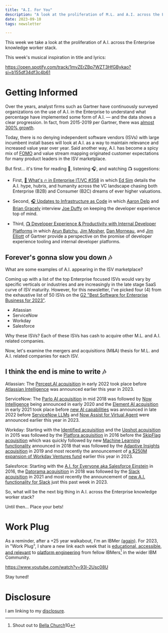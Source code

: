 ```yaml
---
title: "A.I. For You"
description: "A look at the proliferation of M.L. and A.I. across the Enterprise knowledge worker stack"
date: 2023-09-10
tags: newsletter

---
```


This week we take a look at the proliferation of A.I. across the Enterprise knowledge worker stack.

This week's musical inspiration in title and lyrics:

https://open.spotify.com/track/1mvZErZBp7WZT3HfGBykao?si=b155df34df3c4b61
# Getting Informed

Over the years, analyst firms such as Gartner have continuously surveyed organizations on the use of A.I. in the Enterprise to understand what percentage have implemented some form of A.I. — and the data shows a clear progression. In fact, from 2015-2019 per Gartner, there was [almost 300% growth](https://www.gartner.com/en/newsroom/press-releases/2019-01-21-gartner-survey-shows-37-percent-of-organizations-have).

Today, there is no denying independent software vendors (ISVs) with large incumbent install bases will look at A.I. as a way to maintain relevance and increased value year over year. Said another way, A.I. has become a spicy mix of [FOMO](https://www.mindtheproduct.com/why-feature-fomo-stalls-product-innovation/) and value stream mapping originated customer expectations for many product leaders in the ISV marketplace.

But first... it's time for reading 📖, listening 🎧, and watching 📺 suggestions:

- First, [📖 What's 🔥 in Enterprise IT/VC #358](https://www.whatshotit.vc/p/whats-in-enterprise-itvc-358) in which [Ed Sim](https://www.linkedin.com/in/edsim/) details the A.I. hype, hubris, and humanity across the VC landscape chasing both Enterprise (B2B) and Consumer (B2C) dreams of ever higher valuations.

- Second, [🎧 Updates to Infrastructure as Code](https://www.thecloudcast.net/2023/09/updates-to-infrastructure-as-code.html) in which [Aaron Delp](https://www.linkedin.com/in/aarondelp/) and [Brian Gracely](https://www.linkedin.com/in/briangracely/) interview [Joe Duffy](https://www.linkedin.com/in/joejduffy/) on keeping the developer experience top of mind.

- Third, [📺 Developer Experience & Productivity with Internal Developer Platforms](https://webinar.gartner.com/469517/agenda/session/1106362?login=ML) in which [Arun Batchu](https://www.linkedin.com/in/arunbatchu/), [Jim Mosher](https://www.linkedin.com/in/jimmosher1/), [Dan Morneau](https://www.gartner.com/analyst/95673), and [Jim Elliott](https://www.linkedin.com/in/jimelliott6/) of Gartner provide a perspective on the promise of developer experience tooling and internal developer platforms.
## Forever's gonna slow you down 🎶

What are some examples of A.I. appearing in the ISV marketplace?

Coming up with a list of the top Enterprise focused ISVs would vary by specific verticals or industries and are increasingly in the late stage SaaS curve of ISV maturity. However, for this newsletter, I've picked four (4) from the exhaustive list of 50 ISVs on the [G2 "Best Software for Enterprise Business for 2023"](https://www.g2.com/best-software-companies/enterprise).

- Atlassian
- ServiceNow
- Workday
- Salesforce

Why these ISVs? Each of these ISVs has cash to acquire other M.L. and A.I. related companies.

Now, let's examine the mergers and acquisitions (M&A) thesis for M.L. and A.I. related companies for each ISV.
## I think the end is mine to write 🎶

Atlassian:  The [Percept.AI acquisition](https://www.atlassian.com/blog/announcements/atlassian-acquires-percept) in early 2022 took place before [Atlassian Intelligence](https://www.atlassian.com/software/artificial-intelligence) was announced earlier this year in 2023.

ServiceNow: The [Parlo AI acquisition](https://www.servicenow.com/company/media/press-room/servicenow-acquires-parlo.html) in mid 2018 was followed by [Now Intelligence](https://www.servicenow.com/company/media/press-room/servicenow-introduces-now-intelligence.html) being announced in early 2020 and the [Element AI acquisition](https://www.servicenow.com/company/media/press-room/servicenow-to-acquire-element-ai.html) in early 2021 took place before [new AI capabilities](https://www.servicenow.com/company/media/press-room/now-platform-ai-security-capabilities.html) was announced in late 2022 before [ServiceNow LLMs](https://www.servicenow.com/company/media/press-room/genai-text-to-code-case-summarization.html) and [Now Assist for Virtual Agent](https://www.servicenow.com/company/media/press-room/now-assist-virtual-agent.html) were announced earlier this year in 2023.

Workday: Starting with the [Identified acquisition](https://www.constellationr.com/blog-news/first-take-why-workday-acquired-identified-real-analytics-matter) and the [Upshot acquisition](https://blog.workday.com/en-us/2015/workday-acquires-upshot-strengthens-data-science-expertise.html) in 2015 was followed by the [Platfora acquisition](https://blog.workday.com/en-us/2016/workday-to-acquire-platfora.html) in 2016 before the [SkipFlag acquisition](https://www.lightreading.com/enterprise-cloud/machine-learning-and-ai/workday-acquires-machine-learning-startup-skipflag/a/d-id/739743) which was quickly followed by new [Machine Learning functionality](https://investor.workday.com/2018-10-02-Workday-Delivers-Machine-Learning-Powered-Skills-Cloud-to-Unlock-Untapped-Workforce-Potential) announced in 2018 that was followed by the [Adaptive Insights acquisition](https://blog.workday.com/en-us/2018/workday-to-acquire-adaptive-insights.html) in 2019 and most recently the announcement of [a $250M expansion of Workday Ventures fund](https://newsroom.workday.com/2023-02-07-Workday-Commits-Additional-250-Million-Investment-Capital-to-Workday-Ventures-to-Power-Technology-Innovation) earlier this year in 2023.

Salesforce: Starting with the [A.I. for Everyone aka Salesforce Einstein](https://www.salesforce.com/news/press-releases/2016/09/19/salesforce-introduces-salesforce-einstein-artificial-intelligence-for-everyone/) in 2016, the [Datorama acquisition](https://www.salesforce.com/news/stories/salesforce-signs-definitive-agreement-to-acquire-datorama/) in 2018 was followed by the [Slack acquisition](https://www.salesforce.com/news/press-releases/2021/07/21/salesforce-slack-deal-close/) in 2021 and most recently the announcement of [new A.I. functionality for Slack](https://www.techmeme.com/230906/p39#a230906p39)  just this past week in 2023.

So, what will be the next big thing in A.I. across the Enterprise knowledge worker stack?

Until then… Place your bets!

# Work Plug

As a reminder, after a +25 year walkabout, I'm an IBMer [(again)](https://jaycuthrell.com/about/). For 2023, in "Work Plug", I share a new link each week that is [educational, accessible, and relevant](https://www.youtube.com/watch?v=93l-2Usc08U) to [platform engineering](https://www.ibm.com/consulting/platform-engineering-services) from fellow IBMers[^IBMer] in the wider IBM Community.

https://www.youtube.com/watch?v=93l-2Usc08U

Stay tuned!

# Disclosure

I am linking to my [disclosure](https://jaycuthrell.com/disclosure/).

[^IBMer]: Shout out to [Bella Church](https://www.linkedin.com/in/bella-church/)1G
